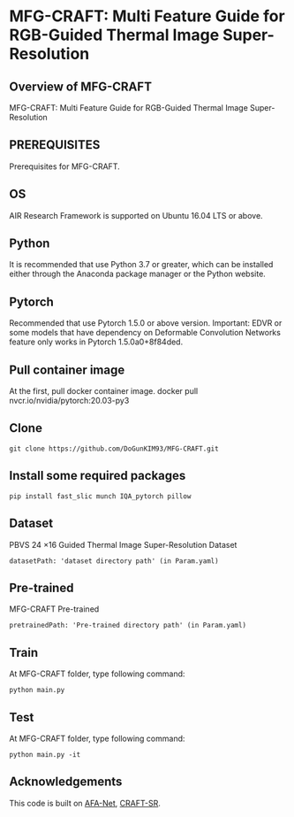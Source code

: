  

# MFG-CRAFT: Multi Feature Guide for RGB-Guided Thermal Image Super-Resolution

## Overview of MFG-CRAFT
MFG-CRAFT: Multi Feature Guide for RGB-Guided Thermal Image Super-Resolution

## PREREQUISITES
Prerequisites for MFG-CRAFT.

## OS
AIR Research Framework is supported on Ubuntu 16.04 LTS or above.

## Python
It is recommended that use Python 3.7 or greater, which can be installed either through the Anaconda package manager or the Python website.

## Pytorch
Recommended that use Pytorch 1.5.0 or above version.
Important: EDVR or some models that have dependency on Deformable Convolution Networks feature only works in Pytorch 1.5.0a0+8f84ded.

## Pull container image
At the first, pull docker container image.
docker pull nvcr.io/nvidia/pytorch:20.03-py3

## Clone
```
git clone https://github.com/DoGunKIM93/MFG-CRAFT.git
```

## Install some required packages
```
pip install fast_slic munch IQA_pytorch pillow
```

## Dataset
PBVS 24 ×16 Guided Thermal Image Super-Resolution Dataset
```
datasetPath: 'dataset directory path' (in Param.yaml)
```

## Pre-trained
MFG-CRAFT Pre-trained
```
pretrainedPath: 'Pre-trained directory path' (in Param.yaml)
```

## Train 
At MFG-CRAFT folder, type following command:
```
python main.py
```
## Test
At MFG-CRAFT folder, type following command:
```
python main.py -it
```

## Acknowledgements
This code is built on [AFA-Net](https://github.com/DoGunKIM93/AFA-Net-And-Joint-IRLPRNet), [CRAFT-SR](https://github.com/AVC2-UESTC/CRAFT-SR/tree/main?tab=readme-ov-file).
